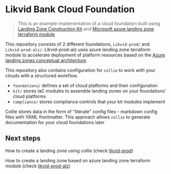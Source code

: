 # Likvid Bank Cloud Foundation

> This is an example implementation of a cloud foundation built using
> [Landing Zone Construction Kit](https://landingzone.meshcloud.io)
> and [Microsoft azure landing zone terraform module](https://github.com/Azure/terraform-azurerm-caf-enterprise-scale)

This repository consists of 2 different foundations, `Likvid-prod/` and `Likvid-prod-alz/`. 
Likvid-prod-alz uses azure landing zone terraform module to accelerate deployment of platform resources based on the [Azure landing zones conceptual architecture](https://docs.microsoft.com/azure/cloud-adoption-framework/ready/landing-zone#azure-landing-zone-conceptual-architecture). 

This repository also contains configuration for `collie` to work with your clouds with a structured workflow.

- `foundations/` defines a set of cloud platforms and their configuration
- `kit/` stores IaC modules to assemble landing zones on your foundations' cloud platforms
- `compliance/` stores compliance controls that your kit modules implement

Collie stores data in the form of "literate" config files - markdown config files with YAML frontmatter.
This approach allows `collie` to generate documentation for your cloud foundations later

## Next steps

How to create a landing zone using collie (check [likvid-prod](https://github.com/likvid-bank/likvid-cloudfoundation/tree/main/foundations/likvid-prod))

How to create a landing zone based on azure landing zone terraform module (check [likvid-prod-alz](https://github.com/likvid-bank/likvid-cloudfoundation/tree/main/foundations/likvid-prod-alz))


